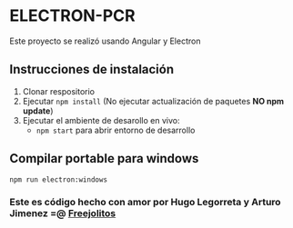 # ELECTRON-PCR

Este proyecto se realizó usando Angular y Electron

## Instrucciones de instalación

1. Clonar respositorio
2. Ejecutar `npm install` (No ejecutar actualización de paquetes **NO npm update**)
3. Ejecutar el ambiente de desarollo en vivo:
    *  `npm start` para abrir entorno de desarrollo


## Compilar portable para windows

`npm run electron:windows`


### Este es código hecho con amor por Hugo Legorreta y Arturo Jimenez =@ [Freejolitos](https://freejolitos.com)
